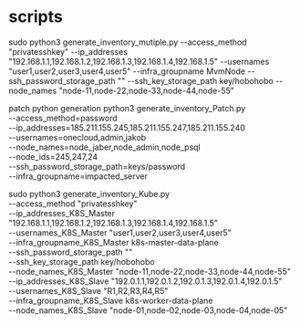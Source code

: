# scripts

sudo python3 generate_inventory_mutiple.py     --access_method "privatesshkey"     --ip_addresses "192.168.1.1,192.168.1.2,192.168.1.3,192.168.1.4,192.168.1.5"     --usernames "user1,user2,user3,user4,user5"     --infra_groupname MvmNode     --ssh_password_storage_path ""     --ssh_key_storage_path key/hobohobo     --node_names "node-11,node-22,node-33,node-44,node-55"


patch python generation
python3 generate_inventory_Patch.py \
  --access_method=password \
  --ip_addresses=185.211.155.245,185.211.155.247,185.211.155.240 \
  --usernames=onecloud,admin,jakob \
  --node_names=node_jaber,node_admin,node_psql \
  --node_ids=245,247,24 \
  --ssh_password_storage_path=keys/password \
  --infra_groupname=impacted_server


  
  sudo python3 generate_inventory_Kube.py \
  --access_method "privatesshkey" \
  --ip_addresses_K8S_Master "192.168.1.1,192.168.1.2,192.168.1.3,192.168.1.4,192.168.1.5" \
  --usernames_K8S_Master "user1,user2,user3,user4,user5" \
  --infra_groupname_K8S_Master k8s-master-data-plane \
  --ssh_password_storage_path "" \
  --ssh_key_storage_path key/hobohobo \
  --node_names_K8S_Master "node-11,node-22,node-33,node-44,node-55" \
  --ip_addresses_K8S_Slave "192.0.1.1,192.0.1.2,192.0.1.3,192.0.1.4,192.0.1.5" \
  --usernames_K8S_Slave "R1,R2,R3,R4,R5" \
  --infra_groupname_K8S_Slave k8s-worker-data-plane \
  --node_names_K8S_Slave "node-01,node-02,node-03,node-04,node-05"

